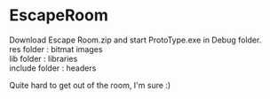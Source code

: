 # EscapeRoom
Download Escape Room.zip and start ProtoType.exe in Debug folder.  
res folder : bitmat images  
lib folder : libraries  
include folder : headers  
  
Quite hard to get out of the room, I'm sure :)  

